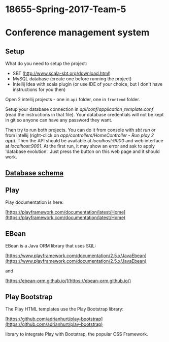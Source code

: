# 18655-Spring-2017-Team-5
# Conference management system

## Setup

What do you need to setup the project:

* SBT (http://www.scala-sbt.org/download.html)
* MySQL database (create one before running the project)
* Intellij Idea with scala plugin (or use IDE of your choice, but I don't have instructions for you then)

Open 2 intellij projects - one in `api` folder, one in `frontend` folder.

Setup your database connection in *api/conf/application_template.conf* (read the instructions in that file).
Your database credentials will not be kept in git so anyone can have any password they want.

Then try to run both projects. You can do it from console with *sbt run* or from intellij 
(right-click on *app/controllers/HomeController* - *Run play 2 app*).
Then the API should be available at *localhost:9000* and web interface at *localhost:9001*.
At the first run, it may show an error and ask to apply 'database evolution'.
Just press the button on this web page and it should work.

## [Database schema](http://goo.gl/bnac5v)

## Play

Play documentation is here:

[https://playframework.com/documentation/latest/Home](https://playframework.com/documentation/latest/Home)

## EBean

EBean is a Java ORM library that uses SQL:

[https://www.playframework.com/documentation/2.5.x/JavaEbean](https://www.playframework.com/documentation/2.5.x/JavaEbean)

and

[https://ebean-orm.github.io/](https://ebean-orm.github.io/)

## Play Bootstrap

The Play HTML templates use the Play Bootstrap library:

[https://github.com/adrianhurt/play-bootstrap](https://github.com/adrianhurt/play-bootstrap)

library to integrate Play with Bootstrap, the popular CSS Framework.
